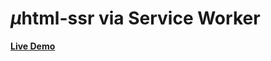 # <em>µ</em>html-ssr via Service Worker

**[Live Demo](https://webreflection.github.io/sw-uhtml-ssr/)**
